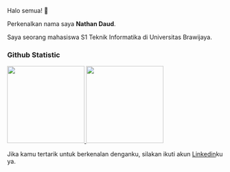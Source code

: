 Halo semua!  👋

Perkenalkan nama saya **Nathan Daud**.<br>

Saya seorang mahasiswa S1 Teknik Informatika di Universitas Brawijaya.<br>

### Github Statistic
<p align="left">
<a href="https://github.com/dimasmds">
  <img height="180em" src="https://github-readme-stats-eight-theta.vercel.app/api?username=NathanDaud123&show_icons=true&theme=algolia&include_all_commits=true&count_private=true"/>
  <img height="180em" src="https://github-readme-stats-eight-theta.vercel.app/api/top-langs/?username=NathanDaud123&layout=compact&langs_count=8&theme=algolia"/>
</a>
</p>

Jika kamu tertarik untuk berkenalan denganku, silakan ikuti akun [Linkedin](https://www.linkedin.com/in/nathan-daud/)ku ya.
